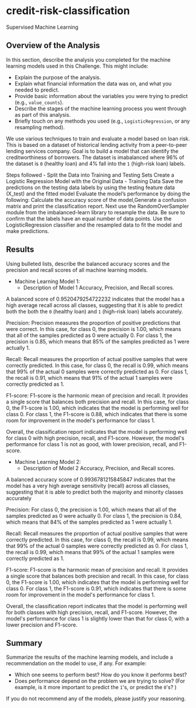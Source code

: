 # credit-risk-classification
Supervised Machine Learning 

## Overview of the Analysis

In this section, describe the analysis you completed for the machine learning models used in this Challenge. This might include:

* Explain the purpose of the analysis.
* Explain what financial information the data was on, and what you needed to predict.
* Provide basic information about the variables you were trying to predict (e.g., `value_counts`).
* Describe the stages of the machine learning process you went through as part of this analysis.
* Briefly touch on any methods you used (e.g., `LogisticRegression`, or any resampling method).

We use various techniques to train and evaluate a model based on loan risk. 
This is based on a dataset of historical lending activity from a peer-to-peer lending services company.
Goal is to build a model that can identify the creditworthiness of borrowers.
The dataset is imabalanced where 96% of the dataset is `0` (healthy loan) and  4% fall into the `1` (high-risk loan) labels.

Steps followed -
Split the Data into Training and Testing Sets
Create a Logistic Regression Model with the Original Data - Training Data
Save the predictions on the testing data labels by using the testing feature data (X_test) and the fitted model
Evaluate the model’s performance by doing the following: Calculate the accuracy score of the model,Generate a confusion matrix and 
print the classification report.
Next use the RandomOverSampler module from the imbalanced-learn library to resample the data. Be sure to confirm that the labels have an equal number of data points.
Use the LogisticRegression classifier and the resampled data to fit the model and make predictions.


## Results

Using bulleted lists, describe the balanced accuracy scores and the precision and recall scores of all machine learning models.

* Machine Learning Model 1:
  * Description of Model 1 Accuracy, Precision, and Recall scores.
  
A balanced score of 0.9520479254722232 indicates that the model has a high average recall across all classes, suggesting that it is able to predict both the both the `0` (healthy loan) and `1` (high-risk loan) labels accurately.

Precision: Precision measures the proportion of positive predictions that were correct. In this case, for class 0, the precision is 1.00, which means that all of the samples predicted as 0 were actually 0. For class 1, the precision is 0.85, which means that 85% of the samples predicted as 1 were actually 1.

Recall: Recall measures the proportion of actual positive samples that were correctly predicted. In this case, for class 0, the recall is 0.99, which means that 99% of the actual 0 samples were correctly predicted as 0. For class 1, the recall is 0.91, which means that 91% of the actual 1 samples were correctly predicted as 1.

F1-score: F1-score is the harmonic mean of precision and recall. It provides a single score that balances both precision and recall. In this case, for class 0, the F1-score is 1.00, which indicates that the model is performing well for class 0. For class 1, the F1-score is 0.88, which indicates that there is some room for improvement in the model's performance for class 1.

Overall, the classification report indicates that the model is performing well for class 0 with high precision, recall, and F1-score. However, the model's performance for class 1 is not as good, with lower precision, recall, and F1-score.


* Machine Learning Model 2:
  * Description of Model 2 Accuracy, Precision, and Recall scores.

A balanced accuracy score of 0.9936781215845847 indicates that the model has a very high average sensitivity (recall) across all classes, suggesting that it is able to predict both the majority and minority classes accurately

Precision: For class 0, the precision is 1.00, which means that all of the samples predicted as 0 were actually 0. For class 1, the precision is 0.84, which means that 84% of the samples predicted as 1 were actually 1.

Recall: Recall measures the proportion of actual positive samples that were correctly predicted. In this case, for class 0, the recall is 0.99, which means that 99% of the actual 0 samples were correctly predicted as 0. For class 1, the recall is 0.99, which means that 99% of the actual 1 samples were correctly predicted as 1.

F1-score: F1-score is the harmonic mean of precision and recall. It provides a single score that balances both precision and recall. In this case, for class 0, the F1-score is 1.00, which indicates that the model is performing well for class 0. For class 1, the F1-score is 0.91, which indicates that there is some room for improvement in the model's performance for class 1.

Overall, the classification report indicates that the model is performing well for both classes with high precision, recall, and F1-score. However, the model's performance for class 1 is slightly lower than that for class 0, with a lower precision and F1-score.
## Summary

Summarize the results of the machine learning models, and include a recommendation on the model to use, if any. For example:
* Which one seems to perform best? How do you know it performs best?
* Does performance depend on the problem we are trying to solve? (For example, is it more important to predict the `1`'s, or predict the `0`'s? )



If you do not recommend any of the models, please justify your reasoning.



